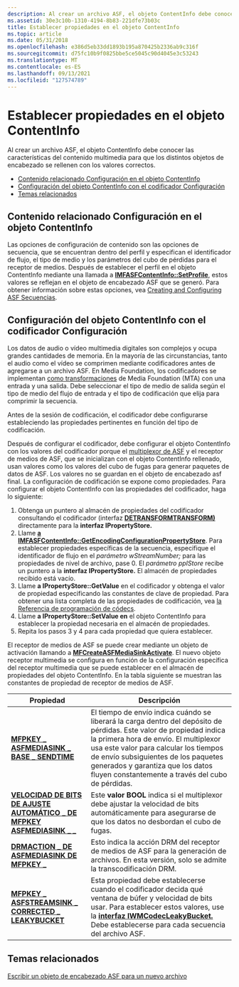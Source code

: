 ```yaml
---
description: Al crear un archivo ASF, el objeto ContentInfo debe conocer las características del contenido multimedia para que los distintos objetos de encabezado se rellenen con los valores correctos.
ms.assetid: 30e3c10b-1310-4194-8b83-221dfe73b03c
title: Establecer propiedades en el objeto ContentInfo
ms.topic: article
ms.date: 05/31/2018
ms.openlocfilehash: e386d5eb33dd1893b195a870425b2336ab9c316f
ms.sourcegitcommit: d75fc10b9f0825bbe5ce5045c90d4045e3c53243
ms.translationtype: MT
ms.contentlocale: es-ES
ms.lasthandoff: 09/13/2021
ms.locfileid: "127574789"
---
```

# <a name="setting-properties-in-the-contentinfo-object"></a>Establecer propiedades en el objeto ContentInfo

Al crear un archivo ASF, el objeto ContentInfo debe conocer las características del contenido multimedia para que los distintos objetos de encabezado se rellenen con los valores correctos.

-   [Contenido relacionado Configuración en el objeto ContentInfo](#content-related-settings-in-the-contentinfo-object)
-   [Configuración del objeto ContentInfo con el codificador Configuración](#configuring-the-contentinfo-object-with-encoder-settings)
-   [Temas relacionados](#related-topics)

## <a name="content-related-settings-in-the-contentinfo-object"></a>Contenido relacionado Configuración en el objeto ContentInfo

Las opciones de configuración de contenido son las opciones de secuencia, que se encuentran dentro del perfil y especifican el identificador de flujo, el tipo de medio y los parámetros del cubo de pérdidas para el receptor de medios. Después de establecer el perfil en el objeto ContentInfo mediante una llamada a [**IMFASFContentInfo::SetProfile**](/windows/desktop/api/wmcontainer/nf-wmcontainer-imfasfcontentinfo-setprofile), estos valores se reflejan en el objeto de encabezado ASF que se generó. Para obtener información sobre estas opciones, vea [Creating and Configuring ASF Secuencias](creating-and-configuring-asf-streams.md).

## <a name="configuring-the-contentinfo-object-with-encoder-settings"></a>Configuración del objeto ContentInfo con el codificador Configuración

Los datos de audio o vídeo multimedia digitales son complejos y ocupa grandes cantidades de memoria. En la mayoría de las circunstancias, tanto el audio como el vídeo se comprimen mediante codificadores antes de agregarse a un archivo ASF. En Media Foundation, los codificadores se implementan [como transformaciones](media-foundation-transforms.md) de Media Foundation (MTA) con una entrada y una salida. Debe seleccionar el tipo de medio de salida según el tipo de medio del flujo de entrada y el tipo de codificación que elija para comprimir la secuencia.

Antes de la sesión de codificación, el codificador debe configurarse estableciendo las propiedades pertinentes en función del tipo de codificación.

Después de configurar el codificador, debe configurar el objeto ContentInfo con los valores del codificador porque el [multiplexor de ASF](asf-multiplexer.md) y el receptor de medios de ASF, que se inicializan con el objeto ContentInfo rellenado, usan valores como los valores del cubo de fugas para generar paquetes de datos de ASF. Los valores no se guardan en el objeto de encabezado asf final. La configuración de codificación se expone como propiedades. Para configurar el objeto ContentInfo con las propiedades del codificador, haga lo siguiente:

1.  Obtenga un puntero al almacén de propiedades del codificador consultando el codificador (interfaz [**DETRANSFORMTRANSFORM)**](/windows/desktop/api/mftransform/nn-mftransform-imftransform) directamente para la **interfaz IPropertyStore.**
2.  Llame [**a IMFASFContentInfo::GetEncodingConfigurationPropertyStore**](/windows/desktop/api/wmcontainer/nf-wmcontainer-imfasfcontentinfo-getencodingconfigurationpropertystore). Para establecer propiedades específicas de la secuencia, especifique el identificador de flujo en el *parámetro wStreamNumber;* para las propiedades de nivel de archivo, pase 0. El *parámetro ppIStore* recibe un puntero a la **interfaz IPropertyStore.** El almacén de propiedades recibido está vacío.
3.  Llame **a IPropertyStore::GetValue** en el codificador y obtenga el valor de propiedad especificando las constantes de clave de propiedad. Para obtener una lista completa de las propiedades de codificación, vea [la Referencia de programación de códecs](/previous-versions//aa384554(v=vs.85)).
4.  Llame **a IPropertyStore::SetValue en** el objeto ContentInfo para establecer la propiedad necesaria en el almacén de propiedades.
5.  Repita los pasos 3 y 4 para cada propiedad que quiera establecer.

El receptor de medios de ASF se puede crear mediante un objeto de activación llamando a [**MFCreateASFMediaSinkActivate**](/windows/desktop/api/wmcontainer/nf-wmcontainer-mfcreateasfmediasinkactivate). El nuevo objeto receptor multimedia se configura en función de la configuración específica del receptor multimedia que se puede establecer en el almacén de propiedades del objeto ContentInfo. En la tabla siguiente se muestran las constantes de propiedad de receptor de medios de ASF.



| Propiedad                                                                                                     | Descripción                                                                                                                                                                                                                                                                                           |
|--------------------------------------------------------------------------------------------------------------|-------------------------------------------------------------------------------------------------------------------------------------------------------------------------------------------------------------------------------------------------------------------------------------------------------|
| [**MFPKEY \_ ASFMEDIASINK \_ BASE \_ SENDTIME**](mfpkey-asfmediasink-base-sendtime-property.md)                   | El tiempo de envío indica cuándo se liberará la carga dentro del depósito de pérdidas. Este valor de propiedad indica la primera hora de envío. El multiplexor usa este valor para calcular los tiempos de envío subsiguientes de los paquetes generados y garantiza que los datos fluyen constantemente a través del cubo de pérdidas. |
| [**VELOCIDAD DE BITS DE AJUSTE AUTOMÁTICO \_ DE MFPKEY ASFMEDIASINK \_ \_**](mfpkey-asfmediasink-autoadjust-bitrate-property.md)         | Este **valor BOOL** indica si el multiplexor debe ajustar la velocidad de bits automáticamente para asegurarse de que los datos no desbordan el cubo de fugas.                                                                                                                                              |
| [**DRMACTION \_ DE ASFMEDIASINK DE MFPKEY \_**](mfpkey-asfmediasink-drmaction-property.md)                            | Esto indica la acción DRM del receptor de medios de ASF para la generación de archivos. En esta versión, solo se admite la transcodificación DRM.                                                                                                                                                                                   |
| [**MFPKEY \_ ASFSTREAMSINK \_ CORRECTED \_ LEAKYBUCKET**](mfpkey-asfstreamsink-corrected-leakybucket-property.md) | Esta propiedad debe establecerse cuando el codificador decida qué ventana de búfer y velocidad de bits usar. Para establecer estos valores, use la [**interfaz IWMCodecLeakyBucket.**](/windows/desktop/api/wmcodecdsp/nn-wmcodecdsp-iwmcodecleakybucket) Debe establecerse para cada secuencia del archivo ASF.                                                     |



 

## <a name="related-topics"></a>Temas relacionados

<dl> <dt>

[Escribir un objeto de encabezado ASF para un nuevo archivo](writing-an-asf-header-object-for-a-new-file.md)
</dt> </dl>

 

 
